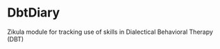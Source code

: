 DbtDiary
=========

Zikula module for tracking use of skills in Dialectical Behavioral Therapy (DBT)